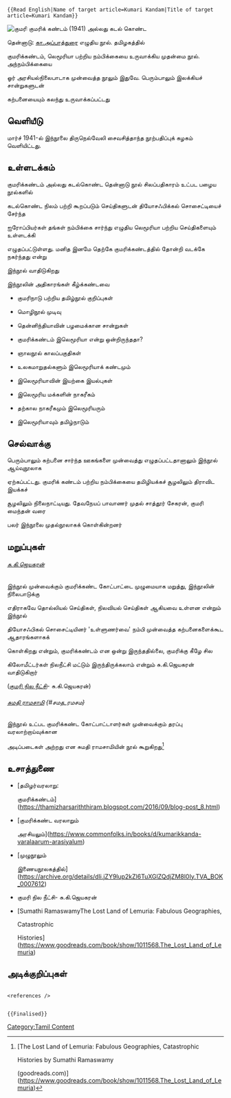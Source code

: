 ```{=mediawiki}
{{Read English|Name of target article=Kumari Kandam|Title of target article=Kumari Kandam}}
```
![குமரி](Kumarikadal.jpg "குமரி") குமரிக் கண்டம் (1941) அல்லது கடல் கொண்ட
தென்னாடு: [கா.அப்பாத்துரை](கா.அப்பாத்துரை "wikilink") எழுதிய நூல். தமிழகத்தில்
குமரிக்கண்டம், லெமூரியா பற்றிய நம்பிக்கையை உருவாக்கிய முதன்மை நூல். அந்நம்பிக்கையை
ஓர் அரசியல்நிலைபாடாக முன்வைத்த நூலும் இதுவே. பெரும்பாலும் இலக்கியச் சான்றுகளுடன்
கற்பனையையும் கலந்து உருவாக்கப்பட்டது

## வெளியீடு

மார்ச் 1941-ல் இந்நூலை திருநெல்வேலி சைவசித்தாந்த நூற்பதிப்புக் கழகம் வெளியிட்டது.

## உள்ளடக்கம்

குமரிக்கண்டம் அல்லது கடல்கொண்ட தென்னாடு நூல் சிலப்பதிகாரம் உட்பட பழைய நூல்களில்
கடல்கொண்ட நிலம் பற்றி கூறப்படும் செய்திகளுடன் தியோசஃபிக்கல் சொசைட்டியைச் சேர்ந்த
ஐரோப்பியர்கள் தங்கள் நம்பிக்கை சார்ந்து எழுதிய லெமூரியா பற்றிய செய்திகளையும் உள்ளடக்கி
எழுதப்பட்டுள்ளது. மனித இனமே தெற்கே குமரிக்கண்டத்தில் தோன்றி வடக்கே நகர்ந்தது என்று
இந்நூல் வாதிடுகிறது

இந்நூலின் அதிகாரங்கள் கீழ்க்கண்டவை

-   குமரிநாடு பற்றிய தமிழ்நூல் குறிப்புகள்
-   மொழிநூல் முடிவு
-   தென்னிந்தியாவின் பழமைக்கான சான்றுகள்
-   குமரிக்கண்டம் இலெமூரியா என்று ஒன்றிருந்ததா?
-   ஞாலநூல் காலப்பகுதிகள்
-   உலகமாறுதல்களும் இலெமூரியாக் கண்டமும்
-   இலெமூரியாவின் இயற்கை இயல்புகள்
-   இலெமூரிய மக்களின் நாகரீகம்
-   தற்கால நாகரீகமும் இலெமூரியரும்
-   இலெமூரியாவும் தமிழ்நாடும்

## செல்வாக்கு

பெரும்பாலும் கற்பனை சார்ந்த ஊகங்களை முன்வைத்து எழுதப்பட்டதானாலும் இந்நூல் ஆய்வுநூலாக
ஏற்கப்பட்டது. குமரிக் கண்டம் பற்றிய நம்பிக்கையை தமிழியக்கச் சூழலிலும் திராவிட இயக்கச்
சூழலிலும் நிலைநாட்டியது. தேவநேயப் பாவாணர் முதல் சாத்தூர் சேகரன், குமரி மைந்தன் வரை
பலர் இந்நூலை முதல்நூலாகக் கொள்கின்றனர்

## மறுப்புகள்

###### [சு.கி.ஜெயகரன்](சு.கி.ஜெயகரன் "wikilink")

இந்நூல் முன்வைக்கும் குமரிக்கண்ட கோட்பாட்டை முழுமையாக மறுத்து, இந்நூலின் நிலைபாடுக்கு
எதிராகவே தொல்லியல் செய்திகள், நிலவியல் செய்திகள் ஆகியவை உள்ளன என்றும் இந்நூல்
தியோசஃபிகல் சொசைட்டியினர் \'உள்ளுணர்வை' நம்பி முன்வைத்த கற்பனைகளைக்கூட ஆதாரங்களாகக்
கொள்கிறது என்றும், குமரிக்கண்டம் என ஒன்று இருந்ததில்லை, குமரிக்கு கீழே சில
கிலோமீட்டர்கள் நிலநீட்சி மட்டும் இருந்திருக்கலாம் என்றும் சு.கி.ஜெயகரன் வாதிடுகிறார்
([குமரி நில நீட்சி](குமரி_நில_நீட்சி "wikilink")- சு.கி.ஜெயகரன்)

###### [சுமதி ராமசாமி](சுமதி_ராமசாமி "wikilink") {#சமத_ரமசம}

இந்நூல் உட்பட குமரிக்கண்ட கோட்பாட்டாளர்கள் முன்வைக்கும் தரப்பு வரலாற்றாய்வுக்கான
அடிப்படைகள் அற்றது என சுமதி ராமசாமியின் நூல் கூறுகிறது[^1]

## உசாத்துணை

-   [தமிழர்வரலாறு:
    குமரிக்கண்டம்](https://thamizharsariththiram.blogspot.com/2016/09/blog-post_8.html)
-   [குமரிக்கண்ட வரலாறும்
    அரசியலும்](https://www.commonfolks.in/books/d/kumarikkanda-varalaarum-arasiyalum)
-   [முழுநூலும்
    இணையநூலகத்தில்](https://archive.org/details/dli.jZY9lup2kZl6TuXGlZQdjZM8l0Iy.TVA_BOK_0007612)
-   குமரி நில நீட்சி- சு.கி.ஜெயகரன்
-   [Sumathi RamaswamyThe Lost Land of Lemuria: Fabulous Geographies,
    Catastrophic
    Histories](https://www.goodreads.com/book/show/1011568.The_Lost_Land_of_Lemuria)

## அடிக்குறிப்புகள்

```{=html}
<references />
```
```{=mediawiki}
{{Finalised}}
```
[Category:Tamil Content](Category:Tamil_Content "wikilink")

[^1]: [The Lost Land of Lemuria: Fabulous Geographies, Catastrophic
    Histories by Sumathi Ramaswamy
    (goodreads.com)](https://www.goodreads.com/book/show/1011568.The_Lost_Land_of_Lemuria)
